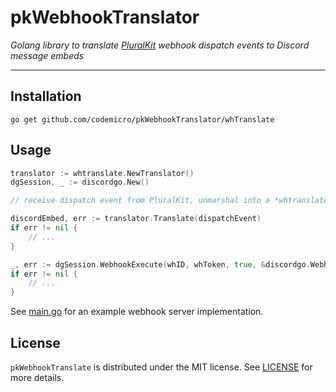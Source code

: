 # pkWebhookTranslator

*Golang library to translate [PluralKit](https://www.pluralkit.me) webhook dispatch events to Discord message embeds*

---

## Installation

```
go get github.com/codemicro/pkWebhookTranslator/whTranslate
```

## Usage

```go
translator := whtranslate.NewTranslator()
dgSession, _ := discordgo.New()

// receive dispatch event from PluralKit, unmarshal into a *whtranslate.DispatchEvent and validate `signing_token`

discordEmbed, err := translator.Translate(dispatchEvent)
if err != nil {
	// ...
}

_, err := dgSession.WebhookExecute(whID, whToken, true, &discordgo.WebhookParams{Embeds: []*discordgo.MessageEmbed{discordEmbed}})
if err != nil {
    // ...
}
```

See [main.go](main.go) for an example webhook server implementation.

## License

`pkWebhookTranslate` is distributed under the MIT license. See [LICENSE](LICENSE) for more details.